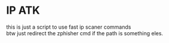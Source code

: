 <h1>IP ATK</h1>

<p>
this is just a script to use fast ip scaner commands<br>btw just redirect the zphisher cmd if the path is something eles.
</p>
